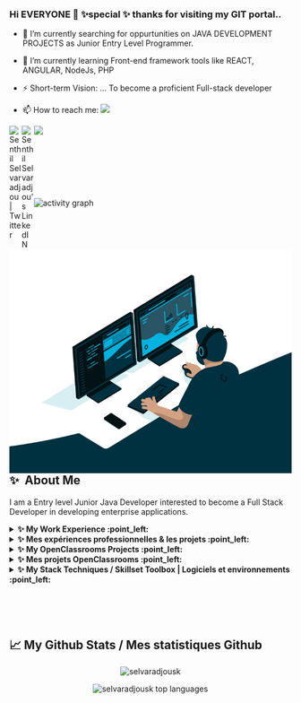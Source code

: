 ### Hi EVERYONE 👋  ✨special ✨ thanks for visiting my GIT portal..

- 🔭 I’m currently searching for oppurtunities on JAVA DEVELOPMENT PROJECTS as Junior Entry Level Programmer.

- 🌱 I’m currently learning Front-end framework tools like REACT, ANGULAR, NodeJs, PHP
- ⚡ Short-term Vision: ... To become a proficient Full-stack developer
- 📫 How to reach me: <a target="_blank" href="mailto:senthil.selvaradjou@gmail.com"><img src="https://img.shields.io/badge/-Gmail-D14836?style=for-the-badge&logo=Gmail&logoColor=white"></img></a> 
<a target="_blank" href="https://twitter.com/senthil_france">
  <img align="left" alt="Senthil Selvaradjou | Twitter" width="22px" src="https://raw.githubusercontent.com/peterthehan/peterthehan/master/assets/twitter.svg" />
</a>
<a target="_blank" href="https://www.linkedin.com/in/selvaradjou-senthil-kumar/">
  <img align="left" alt="Senthil Selvaradjou's LinkedIN" width="22px" src="https://raw.githubusercontent.com/peterthehan/peterthehan/master/assets/linkedin.svg" />
</a>
  
![](https://visitor-badge.glitch.me/badge?page_id=selvaradjousk.selvaradjousk)

<br>



  <img align="right" alt="GIF" src="https://github.com/selvaradjousk/selvaradjousk/blob/main/code.gif?raw=true" width="800" height="400" />

<br><br><br>

<!-- 
![activity graph](https://activity-graph.herokuapp.com/graph?username=selvaradjousk&custom_title=Senthil's%20activity%20graph&theme=github-light&hide_border=true)
-->

![activity graph](https://activity-graph.herokuapp.com/graph?username=selvaradjousk&custom_title=Senthil's%20activity%20graph&bg_color=1F222E&color=F8D866&line=F85D7F&point=FFFFFF&hide_border=true)

<br><br>




<h2><b>✨&nbsp;&nbsp;About&nbsp;Me</b></h2>
  
  <p>
  
I am a Entry level Junior Java Developer interested to become a Full Stack Developer  in developing enterprise applications.
</p>

<!-- start work experience section -->
<details>
<summary><b> ✨ My Work Experience :point_left: </b></summary>
<table>
  <thead>
    <tr>
      <th>Job Name</th>
      <th>Roles & responsibilities</th>
      <th>Duration</th>
    </tr>
  </thead>
  <tbody>
    <tr>
      <td><b>LIMS administrator</b></td>
  <td><br>• Provide corrective and application maintenance of LIMS applications. In general, this involves the following actions: configuration, administration, upgrades/patches, documentation, user support, reports, bug fixes, evolutions and training<br>
          • Respond to customer requests and improve their satisfaction<br>
          • Make reports and queries from LIMS data <br>
          • Develop Jasper Reports (JRXML) and Excel exports, data reports for clients.<br>
          • Provide support to business teams in the configuration of analyzes in the LIMS, the creation of test lists and other LIMS static data as needed<br><br>
          <strong><em>Openclassrooms Projects Link:</em></strong> https://github.com/selvaradjousk :point_right: My OpenClassrooms Projects<br><br>
           <strong><em>Technical environment:</em></strong> Java, Database, SQL, Oracle, Technical knowledge of Chemistry & pharmaceutical laboratory analyzes and workflow processes.<br><br></td>
      <td>Jan 2021 à Feb 2022</td>
    </tr>
  	<tr>
      <td><b>Analyst TEM PLM </b></td>
      <td><br>• Perform preparations of materials and filters with a view to carrying out TEM analysis for identification and/or quantification of asbestos fibers<br><br>
           <strong><em>Technical environment & skills:</em></strong> LIMS, Microsoft Office, Excel, Windows 10, Transmission Electron Microscope (TEM), Polarized Light Optical Microscope (MOLP), Mineralogy<br><br></td>
      <td>January 2017 - April 2020</td>
    </tr>
    <tr>
      <td><b>Scientific consultant & Import Export Manager (B2B) - </b></td>
      <td><br>• Perform Import Export operations trading nutraceutical ingredients on the European market<br>
          • Organize and participate in trade fairs or international commercial operations <br>
          • Realization on developing the software solution for the South African soil fertilizer consultant <br><br>
          <strong><em>Project: Role - Product Owner:</em></strong> Development of the "DRIS FarmNPK" software solution <br><br>
          <strong><em>Reference Business Client:</em></strong> Francis Yeatman - https://www.oasis-agri.co.za/ <br><br>
           <strong><em>Technical environment:</em></strong> FOXPRO, dotNet, HTML, CSS, PHP, Microsoft Excel, Access.<br><br>
      </td>
      <td>April 2013 - Feb 2018</td>
    </tr>
    <tr>
      <td><b>Assistant Profeseur</b></td>
      <td><br>Projet: Updating traditional soil maps with DSM (Didigtal Soil Mapping - Spatial Analysis) techniques. <br><br>
        <strong><em>Link:</em></strong> https://esdac.jrc.ec.europa.eu/events/Conferences/2007/NCCS_updating_soilmaps.pdf<br><br>
          <strong><em>Technical environment:</em></strong> ARCGIS, ArcIfo Markup Language (AML)<br><br>
        </td>
     </td>
      <td>2008 - 2012</td>
    </tr>
     <tr>
      <td><b>Soil-Environmental Data Analyst - GIS</b></td>
      <td>Projet: Soil Erosion Assessment Studies Using Spatial Data Analysis (DSM) Tools<br><br>
       <strong><em>Link:</em></strong>  https://publications.jrc.ec.europa.eu/repository/handle/JRC35408
      <br><br>
          <strong><em>Technical environment:</em></strong> ARCGIS, ArcIfo Markup Language (AML), European Soil Database<br><br>
      </td>
      <td>2004 - 2007</td>
    </tr>
     <tr>
      <td><b>Associate Researcher - Soil & Plant Informatics</b></td>
      <td>Projet: DRIS plant nutrition modeling software developed to support the thesis<br><br>
       <strong><em>Link:</em></strong>  https://esdac.jrc.ec.europa.eu/content/dris-mdris-and-cnd-bivariate-and-multivariate-analyses-tools-monitoring-soil-and-plant
      <br><br>
          <strong><em>Technical environment:</em></strong> FOXPRO, EXCEL<br><br>
      </td>
      <td>1999 - 2002</td>
    </tr>
  </tbody>
</table>
</details>
<!-- end work experience section -->


<!-- start work experience section -->
<details>
<summary><b> ✨ Mes expériences professionnelles & les projets :point_left: </b></summary>
<table>
  <thead>
    <tr>
      <th>Nom du travail</th>
      <th>Rôles et responsabilités</th>
      <th>Durée</th>
    </tr>
  </thead>
  <tbody>
    <tr>
      <td><b>LIMS administrateur</b></td>
  <td><br>• Assurer la maintenance corrective et applicative des applications LIMS. D’une manière générale, ceci implique les actions suivantes : configuration, administration, upgrades/patches, documentation, support utilisateurs, rapports, correction de bugs, évolutions et formation<br>
          • Répondre aux demandes clients, et améliorer leur satisfaction<br>
          • Faire des reportings et requêtes à partir de données du LIMS <br>
          • Développer des Jasper Reports (JRXML) et exports Excel, des rapports de données destinés aux clients.<br>
          • Apporter un support aux équipes Métier dans la configuration d’analyses dans le LIMS, la création de listes de tests et autres données statiques LIMS selon les besoins<br><br>
          <strong><em>Openclassrooms Projects Link:</em></strong> https://github.com/selvaradjousk :point_right: My OpenClassrooms Projects<br><br>
           <strong><em>Environnement technique:</em></strong> Java, base de données, SQL, Oracle, connaissance technique des analyses de laboratoire chimique et pharmaceutique et des processus du Workflow.<br><br></td>
      <td>Jan 2021 à Feb 2022</td>
    </tr>
  	<tr>
      <td><b>Analyst MET et MOLP </b></td>
      <td><br>• Réaliser des préparations de matériaux et filtres en vue de procéder à l'analyse au MET pour identification ou/et quantification de fibre d'amiante<br><br>
           <strong><em>Environnement technique & skills:</em></strong> LIMS, Microsoft Office, Excel, Windows 10, Microscope électronique à transmission (MET), Microscope optique à lumière polarisée (MOLP), Minéralogie<br><br></td>
      <td>January 2017 - April 2020</td>
    </tr>
    <tr>
      <td><b>Import Export Manager (B2B) & Scientific consultant  </b></td>
      <td><br>• Effectuer des opérations d'import-export en négociant des ingrédients nutraceutiques sur le marché européen<br>
          • Organiser et participer à des salons ou des opérations commerciales <br>
          • Réalisation de développer la solution logicielle « DRIS FarmNPK » pour le consultant sud-africain en nutrition des sols <br><br>
          <strong><em>Projet : Rôle - Product Owner :</em></strong> Développement de la solution logicielle « DRIS FarmNPK » <br><br>
          <strong><em>Référence du Client:</em></strong> Francis Yeatman - https://www.oasis-agri.co.za/ <br><br>
           <strong><em>Environnement technique:</em></strong> FOXPRO, dotNet, HTML, CSS, PHP, Microsoft Excel, Access.<br><br>
      </td>
      <td>April 2013 - Feb 2018</td>
    </tr>
    <tr>
      <td><b>Assistant Profeseur</b></td>
      <td><br>Projet : Mise à jour des cartes pédologiques traditionnelles avec les techniques DSM (Digital Soil Mapping - Spatial Analysis). <br><br>
        <strong><em>Link:</em></strong> https://esdac.jrc.ec.europa.eu/events/Conferences/2007/NCCS_updating_soilmaps.pdf<br><br>
          <strong><em>Environnement technique:</em></strong> ARCGIS, ArcIfo Markup Language (AML)<br><br>
        </td>
     </td>
      <td>2008 - 2012</td>
    </tr>
     <tr>
      <td><b>Soil-Environmental Data Analyst - GIS</b></td>
      <td>Projet : Études d'évaluation de l'érosion des sols à l'aide d'outils d'analyse de données spatiales (DSM)<br><br>
       <strong><em>Link:</em></strong>  https://publications.jrc.ec.europa.eu/repository/handle/JRC35408
      <br><br>
          <strong><em>Environnement technique:</em></strong> ARCGIS, ArcIfo Markup Language (AML), European Soil Database<br><br>
      </td>
      <td>2004 - 2007</td>
    </tr>
     <tr>
      <td><b>Associate Researcher - Informatique des sols et des plantes (végetaux)</b></td>
      <td>Projet : Logiciel de modélisation de la nutrition des plantes DRIS développé pour soutenir la thèse<br><br>
       <strong><em>Link:</em></strong>  https://esdac.jrc.ec.europa.eu/content/dris-mdris-and-cnd-bivariate-and-multivariate-analyses-tools-monitoring-soil-and-plant
      <br><br>
          <strong><em>Environnement technique:</em></strong> FOXPRO, EXCEL<br><br>
      </td>
      <td>1999 - 2002</td>
    </tr>
  </tbody>
</table>
</details>
<!-- end work experience section -->


<!-- start work project section -->
<details>
<summary><b> ✨ My OpenClassrooms Projects :point_left:</b></summary>
<table>
  <thead>
    <tr>
      <th>Project Name</th>
      <th>Skills used</th>
      <th>Description</th>
    </tr>
  </thead>
  <tbody>
    <tr>
      <td><a >Project 01 <br><br> On-boarding - Build simple CV</a></td>
      <td><br>• Integrate the mock-up of a web page using HTML and CSS<br>
          • Define your professional project<br>
          • Analyze specifications<br>
          • Select relevant information sources for a set of technologies<br>
          • Define a learning strategy<br><br>
           <strong><em>Technical environment:</em></strong> HTML, CSS<br></td>
      <td>On-boarding towards the Java Aplication Developer Training</td>
    </tr>
    <tr>
      <td><a >Project 02 <br><br> Heme Biotech</a></td>
      <td><br>• Build a collaborative coding practice for a project<br>
          • Understand the Java programming language<br><br>
           <strong><em>Technical environment:</em></strong> Java - Spring boot, Maven<br></td>
      <td>Debug a Java application</td>
    </tr>
    <tr>
      <td><a >Project 03 <br><br> FuzeScrum</a></td>
      <td><br>• Select an appropriate technical solution<br>
          • Write detailed project specifications<br>
          • Analyze specifications<br>          
          • List the features requested by a client<br><br>
           <strong><em>Technical environment:</em></strong> Java - Spring boot, Maven, UML<br></td>
      <td>Identify your client's needs to design the application</td>
    </tr>
    <tr>
      <td><a href='https://github.com/selvaradjousk/parkingsystem'>Project 04 <br><br> Parking System</a></td>
      <td><br>• Implement integration tests<br>
          • Implement unit tests<br>
          • Produce a test execution report<br>          
          • Provide corrective patches as the test execution report suggests<br><br>
           <strong><em>Technical environment:</em></strong> Java - Spring boot, Maven, Mysql<br></td>
      <td>Test the implementation of a new Java features</td>
    </tr>
    <tr>
      <td><a href='https://github.com/selvaradjousk/SafetyNetAlerts'>Project 05 <br><br> SafetyNetAlerts</a></td>
      <td><br>• Respect and adopt the better development practices<br>
          • Select the appropriate programming languages for the development of the application<br>
          • Develop an application offering the functionalities expected by the client<br><br>
           <strong><em>Technical environment:</em></strong>  Java, Springboot, JUnit, Maven, Actuator, Swagger, SureFire...<br></td>
      <td>Create your first web application with Spring Boot</td>
    </tr>
    <tr>
      <td><a href="https://github.com/selvaradjousk/PayMyBuddy">Project 06 <br><br> PayMyBuddy</a></td>
      <td><br>• Implement a data schema in a relational database<br>
          • Make a design diagram of the application database<br>
          • Design the technical architecture of an application using UML diagram<br>
          • Building a java web application with the repository pattern<br><br>
           <strong><em>Technical environment:</em></strong> Java, Springboot, JUnit, Maven, MySql, H2 DB, Spring Security, Spring Data JPA, Thymeleaf, Html, CSS<br></td>
      <td>Design a Java web application from A to Z</td>
    </tr>
    <tr>
      <td><a href='https://github.com/selvaradjousk/Poseidon'>Project 07 <br><br> Poseidon</a></td>
      <td><br>• Implement an API using good development practices<br><br>
           <strong><em>Technical environment:</em></strong>Java, Springboot, JUnit, Maven, MySql, H2 DB, Spring Security, Spring Data JPA, JWt, OAuth, Thymeleaf, Html, CSS<br></td>
      <td>Transform your backend into an API to make your application more flexible</td>
    </tr>
    <tr>
      <td><a href='https://github.com/selvaradjousk/TourGuide'>Project 08 <br><br> TourGuide</a></td>
      <td><br>• Complete a suite of unit and integration tests to take into account the changes made<br>
          • Provide functional improvements requested by the client<br>
          • Produce technical and functional documentation of the application<br>
          • Correct bugs reported by the customer on the application<br><br>
           <strong><em>Technical environment:</em></strong> Java, Springboot, JUnit, Gradle, Spring Data JPA, MicroServices, Docker<br></td>
      <td>Improve your application with distributed systems - Microservices</td>
    </tr>
    <tr>
      <td><a href="https://github.com/selvaradjousk/Mediscreen">Project 09 <br><br> Mediscreen</a></td>
      <td><br>• Implement an agile methodology to manage your project code<br>
          • Use NoSQL databases<br>
          • Create a microservice for an application<br><br>
           <strong><em>Technical environment:</em></strong> Java, Springboot, JUnit, Gradle, MySql, H2 DB, MongoDB, Spring Data JPA, Docker, MicroService, , Thymeleaf, Html, CSS, REACT Js, Angular, Kanban, Agile, Sprint retrospective, API spec documentation...<br></td>
      <td>Develop a microservices solution for your customer</td>
    </tr>

  </tbody>
</table>
</details>
<!-- end work project section -->

<!-- start work project section -->
<details>
<summary><b> ✨ Mes projets OpenClassrooms :point_left:</b></summary>
<table>
  <thead>
    <tr>
      <th>Nom du projet</th>
      <th>Compétences utilisées</th>
      <th>Description</th>
    </tr>
  </thead>
  <tbody>
    <tr>
      <td><a >Project 01 <br><br> On-boarding - Construire un CV simple</a></td>
      <td><br>• Intégrer la maquette d'une page web en HTML et CSS<br>
          • Définir son projet professionnel<br>
          • Mettre en place un tableau de bord de veille technologique<br>
          • Sélectionner des sources d’information pertinentes pour un ensemble de technologies<br>
          • Définir une stratégie d'apprentissage<br><br>
           <strong><em>Environnement technique:</em></strong> HTML, CSS<br></td>
      <td>On-boarding à la formation Java Application Developer</td>
    </tr>
    <tr>
      <td><a >Project 02 <br><br> Heme Biotech</a></td>
      <td><br>• Construire un projet de code collaboratif<br>
          • Comprendre le langage de programmation Java<br><br>
           <strong><em>Environnement technique:</em></strong> Java - Spring boot, Maven<br></td>
      <td>Débuggez une application Java</td>
    </tr>
    <tr>
      <td><a >Project 03 <br><br> FuzeScrum</a></td>
      <td><br>• Sélectionner une solution technique adaptée<br>
          • Rédiger les spécifications détaillées d'un projet<br>
          • Analyser un cahier des charges<br>          
          • Lister les fonctionnalités demandées par un client<br><br>
           <strong><em>Environnement technique:</em></strong> Java - Spring boot, Maven, UML<br></td>
      <td>Identifiez les besoins de votre client pour concevoir l'application</td>
    </tr>
    <tr>
      <td><a href='https://github.com/selvaradjousk/parkingsystem'>Project 04 <br><br> Parking System</a></td>
      <td><br>• Mettre en œuvre des tests d'intégration<br>
          • Mettre en œuvre des tests unitaires<br>
          • Produire un rapport d'exécution de tests<br>          
          • Fournir des patchs correctifs lorsque le rapport de l’exécution des tests le suggère<br><br>
           <strong><em>Environnement technique:</em></strong> Java - Spring boot, Maven, Mysql<br></td>
      <td>Testez l'implémentation d'une nouvelle fonctionnalité Java</td>
    </tr>
    <tr>
      <td><a href='https://github.com/selvaradjousk/SafetyNetAlerts'>Project 05 <br><br> SafetyNetAlerts</a></td>
      <td><br>• Respecter les bonnes pratiques de développement en vigueur<br>
          • Sélectionner les langages de programmation adaptés pour le développement de l’application<br>
          • Développer une application proposant les fonctionnalités attendues par le client<br><br>
           <strong><em>Environnement technique:</em></strong>  Java, Springboot, JUnit, Maven, Actuator, Swagger, SureFire...<br></td>
      <td>Créez votre première application web avec Spring Boot</td>
    </tr>
    <tr>
      <td><a href="https://github.com/selvaradjousk/PayMyBuddy">Project 06 <br><br> PayMyBuddy</a></td>
      <td><br>• Implémenter un schéma de données dans une base relationnelle<br>
          • Réaliser un schéma de conception de la base de données de l’application<br>
          • Concevoir l'architecture technique d'une application à l'aide de diagramme UML<br>
          • Construire une application web java avec le pattern repository<br><br>
           <strong><em>Environnement technique:</em></strong> Java, Springboot, JUnit, Maven, MySql, H2 DB, Spring Security, Spring Data JPA, Thymeleaf, Html, CSS<br></td>
      <td>Concevez une application web Java de A à Z</td>
    </tr>
    <tr>
      <td><a href='https://github.com/selvaradjousk/Poseidon'>Project 07 <br><br> Poseidon</a></td>
      <td><br>• Implémenter une API en utilisant les bonnes pratiques de développement<br><br>
           <strong><em>Environnement technique:</em></strong>Java, Springboot, JUnit, Maven, MySql, H2 DB, Spring Security, Spring Data JPA, JWt, OAuth, Thymeleaf, Html, CSS<br></td>
      <td>Transformez votre backend en API pour rendre votre application plus flexible</td>
    </tr>
    <tr>
      <td><a href='https://github.com/selvaradjousk/TourGuide'>Project 08 <br><br> TourGuide</a></td>
      <td><br>• Compléter une suite de tests unitaires et d’intégration afin de prendre en compte les modifications apportées<br>
          • Apporter des améliorations de fonctionnalités demandées par le client<br>
          • Produire une documentation technique et fonctionnelle de l’application<br>
          • Corriger des dysfonctionnements signalés par le client sur l’application<br><br>
           <strong><em>Environnement technique:</em></strong> Java, Springboot, JUnit, Gradle, Spring Data JPA, MicroServices, Docker<br></td>
      <td>Améliorez votre application avec des systèmes distribués - Microservices</td>
    </tr>
    <tr>
      <td><a href="https://github.com/selvaradjousk/Mediscreen">Project 09 <br><br> Mediscreen</a></td>
      <td><br>• Implémenter une méthodologie agile pour gérer votre projet de code<br>
          • Utiliser des bases de données NoSQL<br>
          • Créer un microservice pour une application<br><br>
           <strong><em>Environnement technique:</em></strong> Java, Springboot, JUnit, Gradle, MySql, H2 DB, MongoDB, Spring Data JPA, Docker, MicroService, , Thymeleaf, Html, CSS, REACT Js, Angular, Kanban, Agile, Sprint retrospective, API spec documentation...<br></td>
      <td>Développez une solution en microservices pour votre client</td>
    </tr>

  </tbody>
</table>
</details>
<!-- end work project section -->



<details>
   <summary><b> ✨ My Stack Techniques / Skillset Toolbox  | Logiciels et environnements :point_left:</b></summary>

### 🛠️ Programming languages  & Frameworks | Langages de programmation et Frameworks  :point_down:

#### Niveau de compétence: ★★★★★
<p>
<img alt="Java" src="https://img.shields.io/badge/Java-ED8B00?style=flat-square&logo=java&logoColor=white"/>


<img alt="SQL" src="https://img.shields.io/badge/SQL-CC2927?style=flat-square&logo=microsoft-sql-server&logoColor=white"/>

<img alt="UML" src="https://img.shields.io/badge/UML-0FAAFF?style=flat-square&logo=uml&logoColor=white"/>

<img alt="JSON" src="https://img.shields.io/badge/JSON-8B89CC?style=flat-square&logo=json&logoColor=white"/>

  <img alt="html5" src="https://img.shields.io/badge/-HTML5-E34F26?style=flat-square&logo=html5&logoColor=white" />

<img alt="CSS" src="https://img.shields.io/badge/CSS-1572B6.svg?style=flat-square&logo=css3&logoColor=white"/>


<img alt="XML" src="https://img.shields.io/badge/XML-1181AA?style=flat-square&logo=xml&logoColor=white"/>


<img alt="RESTFUL_web_service" src="https://img.shields.io/badge/RESTFUL_web_service-2D8CFF?style=flat-square&logo=rest&logoColor=white"/>

<img alt="SASS" src="https://img.shields.io/badge/Sass-hotpink.svg?style=flat-square&logo=SASS&logoColor=white"/>

  <img alt="Sass" src="https://img.shields.io/badge/-Sass-CC6699?style=flat-square&logo=sass&logoColor=white" />

<img alt="Bash" src="https://img.shields.io/badge/Bash-121011.svg?style=flat-square&logo=gnu-bash&logoColor=white"/>

</p>

#### Niveau de compétence : ★★★ (- Notion / towards acquiring / vers l'acquisition :point_down: )
<p>

<img alt="JavaScript" src="https://img.shields.io/badge/JavaScript-F7DF1E.svg?style=flat-square&logo=javascript&logoColor=black"/>

<img alt="TypeScript" src="https://img.shields.io/badge/TypeScript-007ACC.svg?style=flat-square&logo=typescript&logoColor=white"/>

<img alt="Angular" src="https://img.shields.io/badge/-Angular-DD0031?style=flat-square&logo=angular&logoColor=white" />

<img alt="React" src="https://img.shields.io/badge/React-20232a.svg?style=flat-square&logo=react&logoColor=%2361DAFB"/>

<img alt="Node.js" src="https://img.shields.io/badge/Node.js-43853D.svg?style=flat-square&logo=node.js&logoColor=white"/>

<img alt="PHP" src="https://img.shields.io/badge/PHP-777BB4.svg?style=flat-square&logo=php&logoColor=white"/>

<img alt="Python" src="https://img.shields.io/badge/Python-14354C.svg?style=flat-square&logo=python&logoColor=white"/>

<img alt="R" src="https://img.shields.io/badge/R-276DC3.svg?logo=r&style=flat-square&logoColor=white"/>

<img alt="C" src="https://custom-icon-badges.herokuapp.com/badge/C-03599C.svg?style=flat-square&logo=c-in-hexagon&logoColor=white"/>

<img alt="C++" src="https://custom-icon-badges.herokuapp.com/badge/C++-9C033A.svg?style=flat-square&logo=cpp2&logoColor=white"/>

<img alt="Bootstrap" src="https://img.shields.io/badge/Bootstrap-7952B3.svg?style=flat-square&logo=bootstrap&logoColor=white"/>

<img alt="Express.js" src="https://img.shields.io/badge/Express.js-404d59.svg?style=flat-square&logo=express&logoColor=white"/>

<img alt="PHP" src="https://custom-icon-badges.herokuapp.com/badge/PHPUnit-366488.svg?style=flat-square&logo=test-tube&logoColor=white"/>

<img alt="Symfony" src="https://img.shields.io/badge/Symfony-111111.svg?style=flat-square&logo=symfony&logoColor=white"/>

<img alt="Wordpress" src="https://img.shields.io/badge/Wordpress-21759B?style=flat-square&logo=wordpress&logoColor=white"/>

<img alt="npm" src="https://img.shields.io/badge/-NPM-CB3837?style=flat-square&logo=npm&logoColor=white" />

</p>


### 🧰 Frameworks and libraries / Frameworks et bibliothèques :point_down:


#### Spring Frameworks  :point_down:

#### Niveau de compétence: ★★★★★
<p>

<img alt="Spring_Framework" src="https://img.shields.io/badge/Spring_Framework-6DB33F?style=flat-square&logo=spring&logoColor=white"/>

<img alt="Spring_MVC" src="https://img.shields.io/badge/Spring_MVC-1DB33F?style=flat-square&logo=spring&logoColor=white"/>

<img alt="Spring_BOOT" src="https://img.shields.io/badge/Spring_BOOT-3DB33F?style=flat-square&logo=springboot&logoColor=white"/>

<img alt="Spring_CLOUD" src="https://img.shields.io/badge/Spring_cloud-6DB33F?style=flat-square&logo=google-cloud&logoColor=white"/>

<img alt="Spring_SECURITY" src="https://img.shields.io/badge/Spring_security-1DB33F?style=flat-square&logo=springsecurity&logoColor=white"/>

<img alt="OAuth2" src="https://img.shields.io/badge/OAuth2-111111?style=flat-square&logo=springsecurity&logoColor=white"/>

<img alt="Hibernate" src="https://img.shields.io/badge/Hibernate%20ORM-FFFFFF?style=flat-square&logo=hibernate&logoColor=white"/>

<img alt="JPA" src="https://img.shields.io/badge/JPA-111111?style=flat-square&logo=jpa&logoColor=white"/>


<img alt="JWT" src="https://img.shields.io/badge/JWT-000000?style=flat-square&logo=JSON%20web%20tokens&logoColor=white"/>

</p>


#### Testing, reporting Frameworks, & API documentation / Frameworks de tests, rapport et documentation de l'API :point_down:

#### Niveau de compétenc: ★★★★★

<p>

<img alt="JUnit" src="https://custom-icon-badges.herokuapp.com/badge/JUnit-25A162.svg?style=flat-square&logo=check-circle&logoColor=white"/>

<img alt="SonarLint" src="https://img.shields.io/badge/-SonarLint-CB2029?style=flat-square&logo=sonarlint&logoColor=white"/>

<img alt="Mocito" src="https://img.shields.io/badge/Mockito-20232a.svg?style=flat-square&logo=mokito&logoColor=%2361DAFB"/>

<img alt="Postman" src="https://img.shields.io/badge/Postman-FF6C37?style=flat-square&logo=postman&logoColor=white"/>

<img alt="SoapUI" src="https://img.shields.io/badge/SoapUI-989499.svg?style=flat-square&logo=soapui&logoColor=%2361DAFB"/>

<img alt="SWAGGER" src="https://img.shields.io/badge/Swagger-85EA2D?style=flat-square&logo=Swagger&logoColor=white"/>

<img alt="CURL" src="https://img.shields.io/badge/CURL-626CD9?style=flat-square&logo=curl&logoColor=white"/>

<img alt="JaCoCo" src="https://img.shields.io/badge/JaCoCo-199900?style=flat-square&logo=Leaflet&logoColor=white"/>

<img alt="CheckStyle" src="https://img.shields.io/badge/Checkstyle-F7DF1E?style=flat-square&logo=checkstyle&logoColor=white"/>

<img alt="Spotbugs" src="https://img.shields.io/badge/Spotbugs-777BB4?style=flat-square&logo=spotbugs&logoColor=white"/>

<img alt="STAN4j2" src="https://img.shields.io/badge/STAN4j2-D14836?style=flat-square&logo=stan4j&logoColor=white"/>


</p>

### Build Tools  / Outils de Build et automatisation :point_down:

#### Niveau de compétenc: ★★★★★

<p>

<img alt="GRADLE" src="https://img.shields.io/badge/gradle-02303A?style=flat-square&logo=gradle&logoColor=white"/>

<img alt="MAVEN" src="https://img.shields.io/badge/apache_maven-C71A36?style=flat-square&logo=apachemaven&logoColor=white"/>


</p>
   
### 🗄️ Databases / Bases de données :point_down:

#### Niveau de compétenc: ★★★★★

<p>
    <img alt="GitHub Pages" src="https://img.shields.io/badge/GitHub%20Pages-327FC7.svg?style=flat-square&logo=github&logoColor=white"/>
    <img alt="MongoDB" src ="https://img.shields.io/badge/MongoDB-4ea94b.svg?style=flat-square&logo=mongodb&logoColor=white"/>
    <img alt="MongoDB" src="https://img.shields.io/badge/-MongoDB-13aa52?style=flat-square&logo=mongodb&logoColor=white" />
    <img alt="MySQL" src="https://img.shields.io/badge/MySQL-00f.svg?style=flat-square&logo=mysql&logoColor=white"/>
   <img alt="Oracle" src ="https://img.shields.io/badge/Oracle-F00000.svg?style=flat-square&logo=oracle&logoColor=white"/>
    <img alt="SQLite" src ="https://img.shields.io/badge/SQLite-07405e.svg?style=flat-square&logo=sqlite&logoColor=white"/>

</p>

### 🗄️ CI, CD and cloud hosting / CI, CD et cloud :point_down:

#### Niveau de compétenc : ★★★ (- Notion / towards acquiring / vers l'acquisition)

<p>
  <img alt="Docker" src="https://img.shields.io/badge/-Docker-46a2f1?style=flat-square&logo=docker&logoColor=white" />
  
  <img alt="git" src="https://img.shields.io/badge/-Git-F05032?style=flat-square&logo=git&logoColor=white" />
 
 <img alt="Vercel" src="https://img.shields.io/badge/Vercel-000000.svg?style=flat-square&logo=vercel&logoColor=white"/>

 <img alt="Kubernetes" src="https://img.shields.io/badge/kubernetes-326ce5.svg?&style=flat-square&logo=kubernetes&logoColor=white"/>


</p>


### 🗄️ IDE / Editors and Other tools / Éditeurs et autres outils :point_down:

#### Niveau de compétenc: ★★★★★

<p>

<img alt="Visual Studio Code" src="https://img.shields.io/badge/Visual%20Studio%20Code-0078d7.svg?style=flat-square&logo=visual-studio-code&logoColor=white"/>

<img alt="Jupyter" src="https://img.shields.io/badge/Jupyter-F37626.svg?style=flat-square&logo=Jupyter&logoColor=white"/>

<img alt="Git" src="https://img.shields.io/badge/Git-F05033.svg?style=flat-square&logo=git&logoColor=white"/>


<img alt="Prettier" src="https://img.shields.io/badge/-Prettier-F7B93E?style=flat-square&logo=prettier&logoColor=white" />
 
<img alt="Notion" src="https://img.shields.io/badge/Notion-010101.svg?style=flat-square&logo=notion&logoColor=white"/>

</p>

###  🗄️ ARCHITECTURE  :point_down:

#### Niveau de compétence: ★★★★★

<p>
<img alt="Microservice - MSA" src="https://img.shields.io/badge/Microservice(MSA)-4A154B?style=flat-square&logo=slack&logoColor=white"/>

<img alt="Monolith Architecture" src="https://img.shields.io/badge/Monolith-F59812?style=flat-square&logo=xda-developers&logoColor=white"/>


</p>

###  🗄️ SERVERS / LES SERVEURS :point_down:
<p>

<img alt="TOMCAT" src="https://img.shields.io/badge/TOMCAT-FFBE00?style=flat-square&logo=WeightsAndBiases&logoColor=white"/>

<img alt="XAMPP" src="https://img.shields.io/badge/XAMPP-FD3A5C?style=flat-square&logo=hotjar&logoColor=white"/>

<img alt="JBoss" src="https://img.shields.io/badge/JBoss-FF9800?style=flat-square&logo=dialogflow&logoColor=white"/>

</p>


 ### 🗄️ Project Management & Agile Tools / Les outils de gestion de projet et agiles :point_down:

#### Niveau de compétence: ★★★★★

<p>

<img alt="Agile_Kanban" src="https://img.shields.io/badge/Agile_Kanban(notion.io)-003791?style=flat-square&logo=dialogflow&logoColor=white"/>

<img alt="JIRA" src="https://img.shields.io/badge/Agile_Kanban(notion.io)-003791?style=flat-square&logo=nintendo-switch&logoColor=white"/>


</p>

</details>

<br><br><br>

<!--
<h2>Latest Tweets</h2>


<p><a href="https://twitter.com/senthil_france"><img src="https://github-readme-twitter.gazf.vercel.app/api?id=senthil_france&layout=wide" alt="github-readme-twitter"></a></p>

-->


<h2>📈 My Github Stats / Mes statistiques Github</h2>

<p align="center"> <img src="https://github-readme-stats.vercel.app/api?username=selvaradjousk&show_icons=true&theme=gotham" alt="selvaradjousk" /></p>

<p align="center"> <img src="https://github-readme-stats.vercel.app/api/top-langs/?username=selvaradjousk&layout=demo&theme=merko" alt="selvaradjousk top languages" /></p>



<br><br><br>



<!--
**selvaradjousk/selvaradjousk** is a ✨ _special_ ✨ repository because its `README.md` (this file) appears on your GitHub profile.

Here are some ideas to get you started:

- 🔭 I’m currently working on ...
- 🌱 I’m currently learning ...
- 👯 I’m looking to collaborate on ...
- 🤔 I’m looking for help with ...
- 💬 Ask me about ...
- 📫 How to reach me: ...
- 😄 Pronouns: ...
- ⚡ Fun fact: ...
-->

